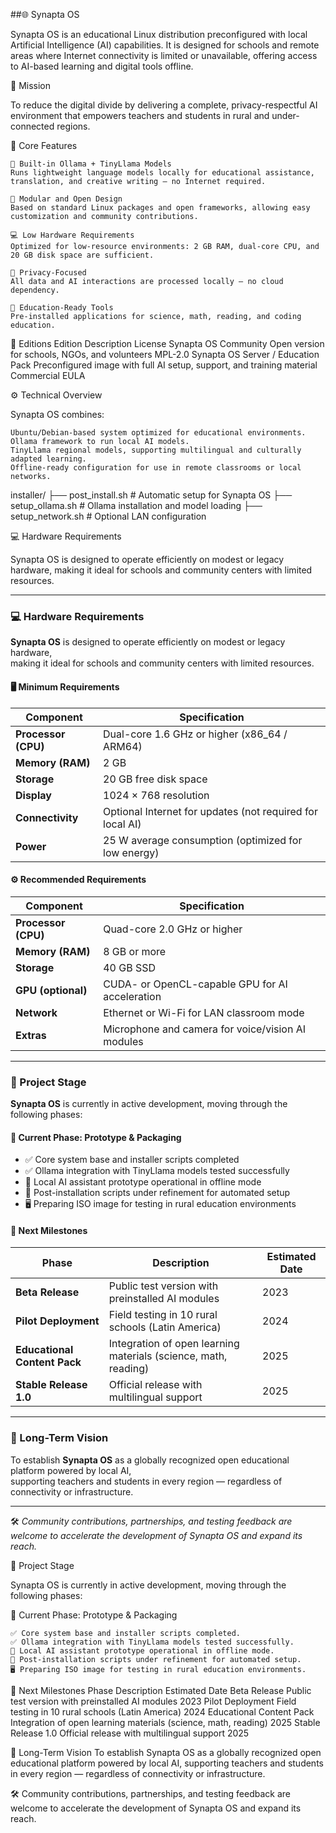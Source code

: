 ##🌐 Synapta OS

Synapta OS is an educational Linux distribution preconfigured with local Artificial Intelligence (AI) capabilities.
It is designed for schools and remote areas where Internet connectivity is limited or unavailable, offering access to AI-based learning and digital tools offline.

🎯 Mission

To reduce the digital divide by delivering a complete, privacy-respectful AI environment that empowers teachers and students in rural and under-connected regions.

🧠 Core Features

    🦙 Built-in Ollama + TinyLlama Models
    Runs lightweight language models locally for educational assistance, translation, and creative writing — no Internet required.

    🧩 Modular and Open Design
    Based on standard Linux packages and open frameworks, allowing easy customization and community contributions.

    💻 Low Hardware Requirements
    Optimized for low-resource environments: 2 GB RAM, dual-core CPU, and 20 GB disk space are sufficient.

    🔐 Privacy-Focused
    All data and AI interactions are processed locally — no cloud dependency.

    🏫 Education-Ready Tools
    Pre-installed applications for science, math, reading, and coding education.

🧩 Editions
Edition 	Description 	License
Synapta OS Community 	Open version for schools, NGOs, and volunteers 	MPL-2.0
Synapta OS Server / Education Pack 	Preconfigured image with full AI setup, support, and training material 	Commercial EULA

⚙️ Technical Overview

Synapta OS combines:

    Ubuntu/Debian-based system optimized for educational environments.
    Ollama framework to run local AI models.
    TinyLlama regional models, supporting multilingual and culturally adapted learning.
    Offline-ready configuration for use in remote classrooms or local networks.

installer/ ├── post_install.sh # Automatic setup for Synapta OS ├── setup_ollama.sh # Ollama installation and model loading ├── setup_network.sh # Optional LAN configuration

💻 Hardware Requirements

Synapta OS is designed to operate efficiently on modest or legacy hardware,
making it ideal for schools and community centers with limited resources.


---

### 💻 Hardware Requirements

**Synapta OS** is designed to operate efficiently on modest or legacy hardware,  
making it ideal for schools and community centers with limited resources.

#### 🖥️ Minimum Requirements

| Component | Specification |
|------------|----------------|
| **Processor (CPU)** | Dual-core 1.6 GHz or higher (x86_64 / ARM64) |
| **Memory (RAM)** | 2 GB |
| **Storage** | 20 GB free disk space |
| **Display** | 1024 × 768 resolution |
| **Connectivity** | Optional Internet for updates (not required for local AI) |
| **Power** | 25 W average consumption (optimized for low energy) |

#### ⚙️ Recommended Requirements

| Component | Specification |
|------------|----------------|
| **Processor (CPU)** | Quad-core 2.0 GHz or higher |
| **Memory (RAM)** | 8 GB or more |
| **Storage** | 40 GB SSD |
| **GPU (optional)** | CUDA- or OpenCL-capable GPU for AI acceleration |
| **Network** | Ethernet or Wi-Fi for LAN classroom mode |
| **Extras** | Microphone and camera for voice/vision AI modules |

---

### 🚀 Project Stage

**Synapta OS** is currently in active development, moving through the following phases:

#### 🧩 Current Phase: Prototype & Packaging
- ✅ Core system base and installer scripts completed  
- ✅ Ollama integration with TinyLlama models tested successfully  
- 🧠 Local AI assistant prototype operational in offline mode  
- 🧰 Post-installation scripts under refinement for automated setup  
- 🖥️ Preparing ISO image for testing in rural education environments  

#### 📅 Next Milestones

| Phase | Description | Estimated Date |
|--------|-------------|----------------|
| **Beta Release** | Public test version with preinstalled AI modules | 2023 |
| **Pilot Deployment** | Field testing in 10 rural schools (Latin America) | 2024 |
| **Educational Content Pack** | Integration of open learning materials (science, math, reading) | 2025 |
| **Stable Release 1.0** | Official release with multilingual support | 2025 |

---

### 🧭 Long-Term Vision

To establish **Synapta OS** as a globally recognized open educational platform powered by local AI,  
supporting teachers and students in every region — regardless of connectivity or infrastructure.

---

🛠️ *Community contributions, partnerships, and testing feedback are welcome to accelerate the development of Synapta OS and expand its reach.*


🚀 Project Stage

Synapta OS is currently in active development, moving through the following phases:

🧩 Current Phase: Prototype & Packaging

    ✅ Core system base and installer scripts completed.
    ✅ Ollama integration with TinyLlama models tested successfully.
    🧠 Local AI assistant prototype operational in offline mode.
    🧰 Post-installation scripts under refinement for automated setup.
    🖥️ Preparing ISO image for testing in rural education environments.

📅 Next Milestones
Phase 	Description 	Estimated Date
Beta Release 	Public test version with preinstalled AI modules 	2023
Pilot Deployment 	Field testing in 10 rural schools (Latin America) 	2024
Educational Content Pack 	Integration of open learning materials (science, math, reading) 	2025
Stable Release 1.0 	Official release with multilingual support 	2025

🧭 Long-Term Vision To establish Synapta OS as a globally recognized open educational platform powered by local AI,
supporting teachers and students in every region — regardless of connectivity or infrastructure.

🛠️ Community contributions, partnerships, and testing feedback are welcome
to accelerate the development of Synapta OS and expand its reach.
